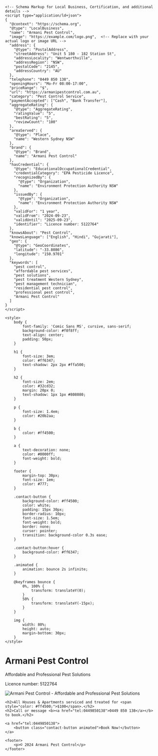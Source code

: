 <!DOCTYPE html>
<html lang="en">
<head>
    <meta charset="UTF-8">
    <meta name="viewport" content="width=device-width, initial-scale=1.0">
    <meta name="description" content="Armani Pest Control - Affordable and Professional Pest Solutions in Wentworthville, NSW. All houses and apartments serviced and treated for $100.">
    <title>Armani Pest Control</title>

    <!-- Schema Markup for Local Business, Certification, and additional details -->
    <script type="application/ld+json">
    {
      "@context": "https://schema.org",
      "@type": "LocalBusiness",
      "name": "Armani Pest Control",
      "image": "https://example.com/logo.png",  <!-- Replace with your actual logo or image URL -->
      "address": {
        "@type": "PostalAddress",
        "streetAddress": "Unit 5 180 - 182 Station St",
        "addressLocality": "Wentworthville",
        "addressRegion": "NSW",
        "postalCode": "2145",
        "addressCountry": "AU"
      },
      "telephone": "0449 850 138",
      "openingHours": "Mo-Fr 08:00-17:00",
      "priceRange": "$",
      "url": "https://armanipestcontrol.com.au",
      "category": "Pest Control Service",
      "paymentAccepted": ["Cash", "Bank Transfer"],
      "aggregateRating": {
        "@type": "AggregateRating",
        "ratingValue": "5",
        "bestRating": "5",
        "reviewCount": "100"
      },
      "areaServed": {
        "@type": "Place",
        "name": "Western Sydney NSW"
      },
      "brand": {
        "@type": "Brand",
        "name": "Armani Pest Control"
      },
      "hasCredential": {
        "@type": "EducationalOccupationalCredential",
        "credentialCategory": "EPA Pesticide Licence",
        "recognizedBy": {
          "@type": "Organization",
          "name": "Environment Protection Authority NSW"
        },
        "issuedBy": {
          "@type": "Organization",
          "name": "Environment Protection Authority NSW"
        },
        "validFor": "1 year",
        "validFrom": "2024-09-23",
        "validUntil": "2025-09-23",
        "identifier": "Licence number: 5122764"
      },
      "knowsAbout": "Pest Control",
      "knowsLanguage": ["English", "Hindi", "Gujarati"],
      "geo": {
        "@type": "GeoCoordinates",
        "latitude": "-33.8086",
        "longitude": "150.9701"
      },
      "keywords": [
        "pest control",
        "affordable pest services",
        "pest solutions",
        "pest treatment Western Sydney",
        "pest management technician",
        "residential pest control",
        "professional pest control",
        "Armani Pest Control"
      ]
    }
    </script>

    <style>
        body {
            font-family: 'Comic Sans MS', cursive, sans-serif;
            background-color: #f0f8ff;
            text-align: center;
            padding: 50px;
        }

        h1 {
            font-size: 3em;
            color: #ff6347;
            text-shadow: 2px 2px #ffa500;
        }

        h2 {
            font-size: 2em;
            color: #32cd32;
            margin: 20px 0;
            text-shadow: 1px 1px #808080;
        }

        p {
            font-size: 1.4em;
            color: #20b2aa;
        }

        b {
            color: #ff4500;
        }

        a {
            text-decoration: none;
            color: #0000ff;
            font-weight: bold;
        }

        footer {
            margin-top: 30px;
            font-size: 1em;
            color: #777;
        }

        .contact-button {
            background-color: #ff4500;
            color: white;
            padding: 15px 30px;
            border-radius: 10px;
            font-size: 1.5em;
            font-weight: bold;
            border: none;
            cursor: pointer;
            transition: background-color 0.3s ease;
        }

        .contact-button:hover {
            background-color: #ff6347;
        }

        .animated {
            animation: bounce 2s infinite;
        }

        @keyframes bounce {
            0%, 100% {
                transform: translateY(0);
            }
            50% {
                transform: translateY(-15px);
            }
        }

        img {
            width: 80%;
            height: auto;
            margin-bottom: 30px;
        }
    </style>
</head>
<body>
    <h1 class="animated">Armani Pest Control</h1>
    <p>Affordable and Professional Pest Solutions</p>
    <p>Licence number: 5122764</p>
    <!-- Add the image to the website -->
    <img src="file-P4Ro6FKJ3gTPTM4KJ9WIXoF9" alt="Armani Pest Control - Affordable and Professional Pest Solutions">

    <h2>All Houses & Apartments serviced and treated for <span style="color: #ff4500;">$100</span>.</h2>
    <h2>Call or message <b><a href="tel:0449850138">0449 850 138</a></b> to book.</h2>

    <a href="tel:0449850138">
        <button class="contact-button animated">Book Now!</button>
    </a>

    <footer>
        <p>© 2024 Armani Pest Control</p>
    </footer>
</body>
</html>
